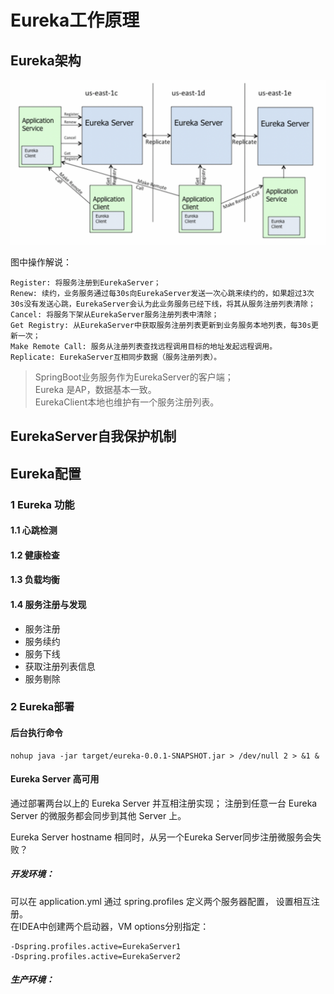 # Eureka工作原理

## Eureka架构

![](img/cloud-eureka-arch.png)

图中操作解说：
```
Register: 将服务注册到EurekaServer；
Renew: 续约，业务服务通过每30s向EurekaServer发送一次心跳来续约的，如果超过3次30s没有发送心跳，EurekaServer会认为此业务服务已经下线，将其从服务注册列表清除；
Cancel: 将服务下架从EurekaServer服务注册列表中清除；
Get Registry: 从EurekaServer中获取服务注册列表更新到业务服务本地列表，每30s更新一次；
Make Remote Call: 服务从注册列表查找远程调用目标的地址发起远程调用。
Replicate: EurekaServer互相同步数据（服务注册列表）。
```

> SpringBoot业务服务作为EurekaServer的客户端；  
> Eureka 是AP，数据基本一致。  
> EurekaClient本地也维护有一个服务注册列表。

## EurekaServer自我保护机制

## Eureka配置



### 1 Eureka 功能

#### 1.1 心跳检测

#### 1.2 健康检查

#### 1.3 负载均衡

#### 1.4 服务注册与发现

+ 服务注册
+ 服务续约
+ 服务下线
+ 获取注册列表信息
+ 服务剔除

### 2 Eureka部署

#### 后台执行命令
```$xslt
nohup java -jar target/eureka-0.0.1-SNAPSHOT.jar > /dev/null 2 > &1 &
```

#### Eureka Server 高可用
通过部署两台以上的 Eureka Server 并互相注册实现；
注册到任意一台 Eureka Server 的微服务都会同步到其他 Server 上。

Eureka Server hostname 相同时，从另一个Eureka Server同步注册微服务会失败？

##### 开发环境：
可以在 application.yml 通过 spring.profiles 定义两个服务器配置，
设置相互注册。  
在IDEA中创建两个启动器，VM options分别指定：
```$xslt
-Dspring.profiles.active=EurekaServer1
-Dspring.profiles.active=EurekaServer2
```

##### 生产环境：
